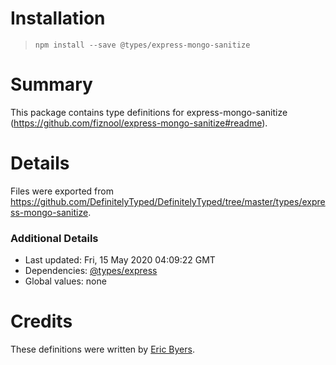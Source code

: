 # Installation
> `npm install --save @types/express-mongo-sanitize`

# Summary
This package contains type definitions for express-mongo-sanitize (https://github.com/fiznool/express-mongo-sanitize#readme).

# Details
Files were exported from https://github.com/DefinitelyTyped/DefinitelyTyped/tree/master/types/express-mongo-sanitize.

### Additional Details
 * Last updated: Fri, 15 May 2020 04:09:22 GMT
 * Dependencies: [@types/express](https://npmjs.com/package/@types/express)
 * Global values: none

# Credits
These definitions were written by [Eric Byers](https://github.com/ericbyers).
